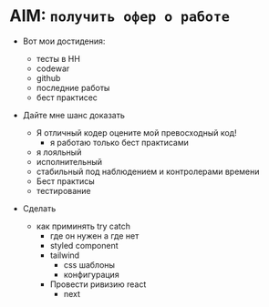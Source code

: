 # AIM: `получить офер о работе`

- Вот мои достидения: 
	 - тесты в HH
	 - codewar
	 - github
	 - последние работы
	 - бест практисес

- Дайте мне шанс доказать 
	- Я отличный кодер оцените мой превосходный код!
		- я работаю только бест практисами 
	- я лояльный
	- исполнительный
	- стабильный под наблюдением и контролерами времени
	- Бест практисы
	- тестирование


- Сделать 
	- как приминять try catch
		- где он нужен а где нет
		- styled component
		- tailwind 
			- css шаблоны
			- конфигурация
		- Провести ривизию react 
			- next 